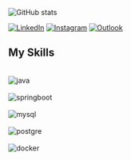 ![GitHub stats](https://github-readme-stats.vercel.app/api?username=thiago-ribeiro1&show_icons=true&theme=dark)

[![LinkedIn](https://img.shields.io/badge/LinkedIn-0077B5?style=for-the-badge&logo=linkedin&logoColor=white)](https://www.linkedin.com/in/thiago-ribeiro-ramos)
[![Instagram](https://img.shields.io/badge/Instagram-E4405F?style=for-the-badge&logo=instagram&logoColor=white)](https://www.instagram.com/thiago_ribeiro__)
[![Outlook](https://img.shields.io/badge/Microsoft_Outlook-0078D4?style=for-the-badge&logo=microsoft-outlook&logoColor=white)](mailto:thiagoribeiroramos_@outlook.com)

## My Skills

<div style="display: inline_block"><br/>
 <img align="center" alt="java" src="https://img.shields.io/badge/Java-ED8B00?style=for-the-badge&logo=openjdk&logoColor=white" />	
</div>
<div style="display: inline_block"><br/>
 <img align="center" alt="springboot" src="https://img.shields.io/badge/Spring-6DB33F?style=for-the-badge&logo=spring&logoColor=white" />	
</div>
<div style="display: inline_block"><br/>
 <img align="center" alt="mysql" src="https://img.shields.io/badge/MySQL-00000F?style=for-the-badge&logo=mysql&logoColor=white" />	
</div>
<div style="display: inline_block"><br/>
 <img align="center" alt="postgre" src="https://img.shields.io/badge/PostgreSQL-316192?style=for-the-badge&logo=postgresql&logoColor=white" />	
</div>
<div style="display: inline_block"><br/>
 <img align="center" alt="docker" src="https://img.shields.io/badge/docker-%230db7ed.svg?style=for-the-badge&logo=docker&logoColor=white" />	
</div>


